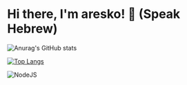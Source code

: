 # Hi there, I'm aresko! 👋 (Speak Hebrew)

![Anurag's GitHub stats](https://github-readme-stats.vercel.app/api?username=ofek1970&show_icons=true&theme=radical)

[![Top Langs](https://github-readme-stats.vercel.app/api/top-langs/?username=ofek1970&layout=compact)](https://github.com/anuraghazra/github-readme-stats)

![NodeJS](https://img.shields.io/badge/node.js-6DA55F?style=for-the-badge&logo=node.js&logoColor=white)
